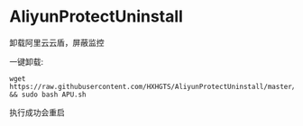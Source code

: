 # AliyunProtectUninstall
卸载阿里云云盾，屏蔽监控

一键卸载:
```
wget https://raw.githubusercontent.com/HXHGTS/AliyunProtectUninstall/master/APU.sh && sudo bash APU.sh
```
执行成功会重启
